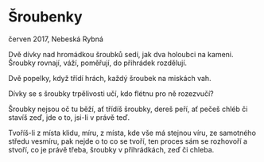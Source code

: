 # Šroubenky
  červen 2017, Nebeská Rybná

Dvě dívky nad hromádkou šroubků sedí,
jak dva holoubci na kameni.
Šroubky rovnají, váží, poměřují,
do přihrádek rozdělují.

Dvě popelky, když třídí hrách,
každý šroubek na miskách vah.

Dívky se s šroubky trpělivosti učí,
kdo flétnu pro ně rozezvučí?

Šroubky nejsou oč tu běží,
ať třídíš šroubky, dereš peří,
ať pečeš chléb či stavíš zeď,
jde o to, jsi-li v právě teď.

Tvoříš-li z místa klidu, míru,
z místa, kde vše má stejnou víru,
ze samotného středu vesmíru,
pak nejde o to co se tvoří,
ten proces sám se rozhovoří
a stvoří, co je právě třeba,
šroubky v přihrádkách, zeď či chleba.
